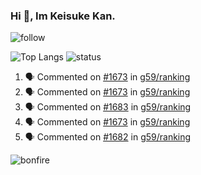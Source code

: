 ### Hi 👋, Im Keisuke Kan.

<!--
**9renpoto/9renpoto** is a ✨ _special_ ✨ repository because its `README.md` (this file) appears on your GitHub profile.

Here are some ideas to get you started:

- 🔭 I’m currently working on ...
- 🌱 I’m currently learning ...
- 👯 I’m looking to collaborate on ...
- 🤔 I’m looking for help with ...
- 💬 Ask me about ...
- 📫 How to reach me: ...
- 😄 Pronouns: ...
- ⚡ Fun fact: ...
-->

![follow](https://img.shields.io/github/followers/9renpoto?label=Follow&style=social)

![Top Langs](https://github-readme-stats.vercel.app/api/top-langs/?username=9renpoto&hide=html&layout=compact)
![status](https://github-readme-stats.vercel.app/api?username=9renpoto&show_icons=true&count_private=true&hide=issues,contribs)

<!--START_SECTION:activity-->
1. 🗣 Commented on [#1673](https://github.com/g59/ranking/issues/1673) in [g59/ranking](https://github.com/g59/ranking)
2. 🗣 Commented on [#1673](https://github.com/g59/ranking/issues/1673) in [g59/ranking](https://github.com/g59/ranking)
3. 🗣 Commented on [#1683](https://github.com/g59/ranking/issues/1683) in [g59/ranking](https://github.com/g59/ranking)
4. 🗣 Commented on [#1673](https://github.com/g59/ranking/issues/1673) in [g59/ranking](https://github.com/g59/ranking)
5. 🗣 Commented on [#1682](https://github.com/g59/ranking/issues/1682) in [g59/ranking](https://github.com/g59/ranking)
<!--END_SECTION:activity-->

![bonfire](https://steamuserimages-a.akamaihd.net/ugc/642122953509701566/B713E72A4007E29A1D2B53919716E2BA9BF237BD/)
